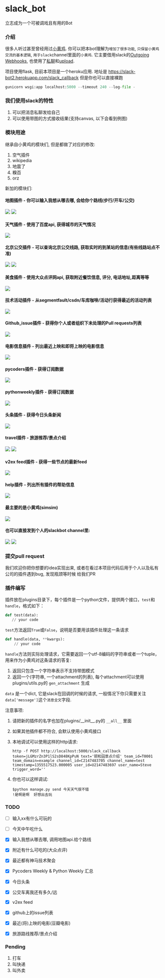 # slack\_bot
立志成为一个可被调戏且有用的Bot

### 介绍

很多人听过甚至曾经用过[小黄鸡](https://github.com/wong2/xiaohuangji-new). 你可以把本bot理解为`增加了很多功能`, `只保留小黄鸡交流的基本逻辑`,
`用于slack`channel里面的`小黄鸡`. 它主要借用slack的[Outgoing Webhooks](https://api.slack.com/outgoing-webhooks),
也使用了[私聊](https://api.slack.com/methods/chat.postMessage)和[upload](https://api.slack.com/methods/files.upload).

项目使用flask, 目前本项目是一个heroku应用. 地址是 https://slack-bot2.herokuapp.com/slack_callback 但是你也可以直接裸跑

```python
gunicorn wsgi:app localhost:5000 --timeout 240 --log-file -
```

### 我们使用slack的特性

1. 可以把消息私聊发给自己
2. 可以使用带图的方式接收结果(支持canvas, 以下会看到例图)

### 模块用途

继承自小黄鸡的模块们, 但是都做了对应的修改:

1. 空气插件
2. wikipedia
3. 地震了
4. 糗百
5. orz

新加的模块们:

#### 地图插件 - 你可以输入我想从哪去哪, 会给你个路线(步行/开车/公交)
![](screenshots/map.png)
![](screenshots/map2.png)

#### 天气插件 - 使用了百度api, 获得城市的天气情况
![](screenshots/weather.png)

#### 北京公交插件 - 可以查询北京公交线路, 获取实时的到某站的信息(有些线路站点不准)
![](screenshots/bus.png)
![](screenshots/bus2.png)

#### 美食插件 - 使用大众点评网api, 获取附近餐饮信息, 评分, 电话地址,距离等等
![](screenshots/dianping.png)

#### 技术活动插件 - 从segmentfault/csdn/车库咖啡/活动行获得最近的活动列表
![](screenshots/events.png)

#### Github\_issue插件 - 获得你个人或者组织下未处理的Pull requests列表
![](screenshots/issue.png)

#### 电影信息插件 - 列出最近上映和即将上映的电影信息
![](screenshots/movie.png)

#### pycoders插件 - 获得<pycoders weekly>订阅数据
![](screenshots/pycoders.png)

#### pythonweekly插件 - 获得<pythonweekly>订阅数据
![](screenshots/pythonweekly.png)

#### 头条插件 - 获得今日头条新闻
![](screenshots/toutiao.png)

#### travel插件 - 旅游推荐/景点介绍
![](screenshots/travel.png)
![](screenshots/travel2.png)

#### v2ex feed插件 - 获得一些节点的最新feed
![](screenshots/v2ex.png)

#### help插件 - 列出所有插件的帮助信息
![](screenshots/help.png)

#### 最主要的是小黄鸡(simsim)
![](screenshots/simsim.png)

#### 也可以直接发到个人的slackbot channel里:

![](screenshots/direct.png)
![](screenshots/direct2.png)

### 提交pull request

我们欢迎你把你想要的idea实现出来, 或者在看过本项目代码后用于个人以及私有公司的插件遇到bug, 发现瓶颈等时候
给我们PR

### 插件编写

插件放在plugins目录下，每个插件是一个python文件，提供两个接口，`test`和`handle`，格式如下：

```python
def test(data):
   // your code
```

`test`方法返回`True`或`False`，说明是否要用该插件处理这一条请求


```python
def handle(data, **kwargs):
    // your code
```

`handle`方法则实际处理请求，它需要返回一个utf-8编码的字符串或者一个tuple，用来作为小黄鸡对这条请求的答复:

1. 返回只包含一个字符串表示不支持带图模式
2. 返回一个(字符串, 一个attachment的列表), 每个attachment可以使用plugins/utils.py的 `gen_attachment` 生成

`data` 是一个dict, 它是slack在回调的时候的请求, 一般情况下你只需要关注`data['message']`这个`消息全文`字段.

注意事项:

1. 请把新的插件的名字也加在plugins/\_\_init\_\_.py的 `__all__` 里面
2. 如果其他插件都不符合, 会默认使用小黄鸡接口
3. 本地调试可以使用这样的http请求:

    ```
    http -f POST http://localhost:5000/slack_callback token=jLGMzrZn3P1lS2sD848KpPuN text='颐和园景点介绍' team_id=T0001 team_domain=example channel_id=C2147483705 channel_name=test timestamp=1355517523.000005 user_id=U2147483697 user_name=Steve trigger_word=''
    ```

4. 你也可以这样调试:

    ```
    $python manage.py send 今天天气很不错
    !是啊是啊  好想出去玩
    ```

### TODO

- [ ] 输入xx有什么可玩的
- [ ] 今天中午吃什么

- [x] 输入我想从哪去哪, 调用地图api.给个路线
- [x] 附近有什么可吃的(大众点评)
- [x] 最近都有神马技术聚会
- [x] Pycoders Weekly & Python Weekly 汇总
- [x] 今日头条
- [x] 公交车离我还有多久/远
- [x] v2ex feed
- [x] github上的issue列表
- [x] 最近(将)上映的电影(豆瓣电影)
- [x] 旅游路线推荐/景点介绍


### Pending

1. 打车
2. 叫快递
3. 叫外卖
